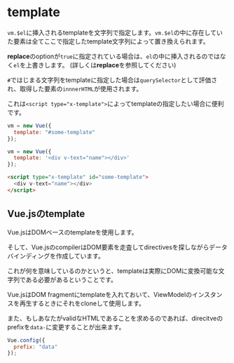 # template

`vm.$el`に挿入されるtemplateを文字列で指定します。`vm.$el`の中に存在していた要素は全てここで指定したtemplate文字列によって置き換えられます。

**replace**のoptionが`true`に指定されている場合は、`el`の中に挿入されるのではなく`el`を上書きします。
(詳しくは**replace**を参照してください)

`#`ではじまる文字列をtemplateに指定した場合は`querySelector`として評価され、取得した要素の`innnerHTML`が使用されます。

これは`<script type="x-template">`によってtemplateの指定したい場合に便利です。

```js
vm = new Vue({
  template: "#some-template"
});

vm = new Vue({
  template: '<div v-text="name"></div>'
});
```

```html
<script type="x-template" id="some-template">
  <div v-text="name"></div>
</script>
```

## Vue.jsのtemplate

Vue.jsはDOMベースのtemplateを使用します。

そして、Vue.jsのcompilerはDOM要素を走査してdirectivesを探しながらデータバインディングを作成しています。

これが何を意味しているのかというと、templateは実際にDOMに変換可能な文字列である必要があるということです。

Vue.jsはDOM fragmentにtemplateを入れておいて、ViewModelのインスタンスを再生するときにそれをcloneして使用します。

また、もしあなたがvalidなHTMLであることを求めるのであれば、direcitveのprefixを`data-`に変更することが出来ます。

```js
Vue.config({
  prefix: "data"
});
```


